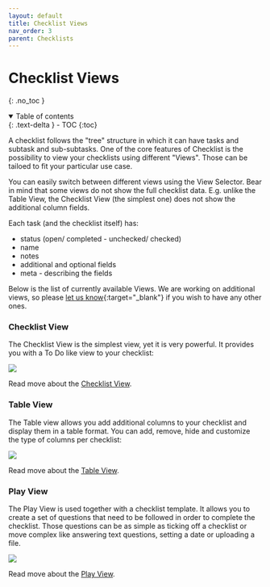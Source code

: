 ```yaml
---
layout: default
title: Checklist Views
nav_order: 3
parent: Checklists
---
```

# Checklist Views
{: .no_toc }


<details open markdown="block">
  <summary>
    Table of contents
  </summary>
  {: .text-delta }
- TOC
{:toc}
</details>

A checklist follows the "tree" structure in which it can have tasks and subtask and sub-subtasks. One of the core features of Checklist is the possibility to view your checklists using different "Views". Those can be tailoed to fit your particular use case. 

You can easily switch between different views using the View Selector. Bear in mind that some views do not show the full checklist data. E.g. unlike the Table View, the Checklist View (the simplest one) does not show the additional column fields.

Each task (and the checklist itself) has:
* status (open/ completed - unchecked/ checked)
* name
* notes
* additional and optional fields 
* meta - describing the fields

Below is the list of currently available Views. We are working on additional views, so please [let us know](https://checklist.com/feedback){:target="_blank"} if you wish to have any other ones.

### Checklist View
The Checklist View is the simplest view, yet it is very powerful. It provides you with a To Do like view to your checklist:

![](/assets/images/checklists/checklist-checklist-view.png)

Read move about the [Checklist View](/checklists/views/checklist-view).

### Table View
The Table view allows you add additional columns to your checklist and display them in a table format. You can add, remove, hide and customize the type of columns per checklist:

![](/assets/images/checklists/checklist-table-view.png)

Read move about the [Table View](/checklists/views/table-view).

### Play View
The Play View is used together with a checklist template. It allows you to create a set of questions that need to be followed in order to complete the checklist. Those questions can be as simple as ticking off a checklist or move complex like answering text questions, setting a date or uploading a file.

![](/assets/images/checklists/checklist-play-view.png)

Read move about the [Play View](/checklists/views/play-view).

